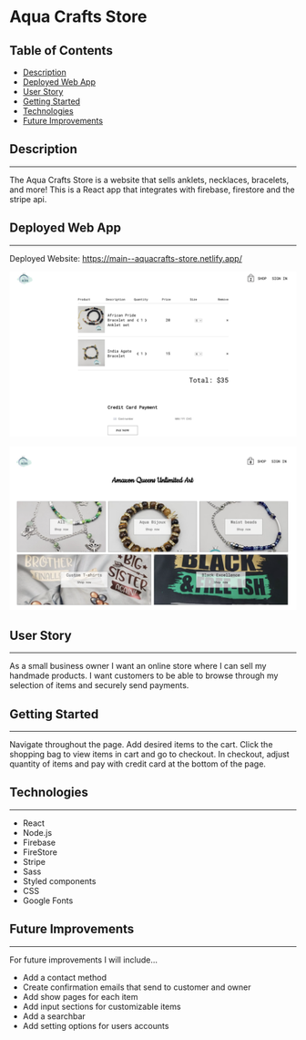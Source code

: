 # **Aqua Crafts Store**

## Table of Contents

- [Description](#description)
- [Deployed Web App](#deployed-web-app)
- [User Story](#user-story)
- [Getting Started](#getting-started)
- [Technologies](#technologies)
- [Future Improvements](#future-improvements)

## Description

---

The Aqua Crafts Store is a website that sells anklets, necklaces, bracelets, and more! This is a React app that integrates with firebase, firestore and the stripe api.

## Deployed Web App

---

Deployed Website: https://main--aquacrafts-store.netlify.app/

![checkout page](imgs/checkoutpage.png)

![home page](imgs/directory.png)



## User Story

---

As a small business owner I want an online store where I can sell my handmade products. I want customers to be able to browse through my selection of items and securely send payments.

## Getting Started

---

Navigate throughout the page. Add desired items to the cart. Click the shopping bag to view items in cart and go to checkout. In checkout, adjust quantity of items and pay with credit card at the bottom of the page. 

## Technologies

---

- React
- Node.js
- Firebase
- FireStore
- Stripe
- Sass
- Styled components
- CSS
- Google Fonts


## Future Improvements

---

For future improvements I will include...

- Add a contact method 
- Create confirmation emails that send to customer and owner
- Add show pages for each item
- Add input sections for customizable items
- Add a searchbar
- Add setting options for users accounts

